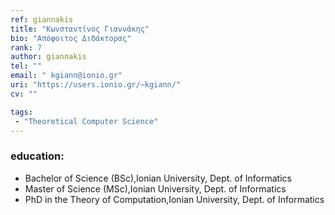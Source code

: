 ```yaml
---
ref: giannakis
title: "Κωνσταντίνος Γιαννάκης"
bio: "Απόφοιτος Διδάκτορας"
rank: 7
author: giannakis
tel: ""
email: " kgiann@ionio.gr"
uri: "https://users.ionio.gr/~kgiann/"
cv: ""

tags:
 - "Theoretical Computer Science"
---
```


### education:
 - Bachelor of Science (BSc),Ionian University, Dept. of Informatics
 - Master of Science (MSc),Ionian University, Dept. of Informatics
 - PhD in the Theory of Computation,Ionian University, Dept. of Informatics
